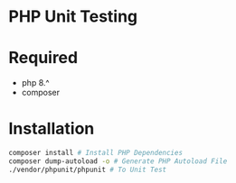 # PHP Unit Testing

# Required

- php 8.^
- composer

# Installation

```sh
composer install # Install PHP Dependencies
composer dump-autoload -o # Generate PHP Autoload File
./vendor/phpunit/phpunit # To Unit Test
```

